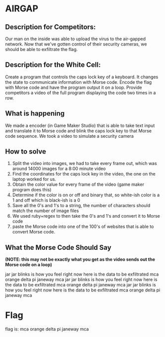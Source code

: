 # AIRGAP

## Description for Competitors:
 Our man on the inside was able to upload the virus to the air-gapped network. Now that we've gotten control of their security cameras, we should be able to exfiltrate the flag.
## Description for the White Cell:
Create a program that controls the caps lock key of a keyboard. It changes the state to communicate information with Morse code. Encode the flag with Morse code and have the program output it on a loop. Provide competitors a video of the full program displaying the code two times in a row.
## What is happening
We made a encoder (in Game Maker Studio) that is able to take text input and translate it to Morse code and blink the caps lock key to that Morse code sequence. We took a video to simulate a security camera

## How to solve ##
1. Split the video into images, we had to take every frame out, which was around 14000 images for a 8:00 minute video
1. Find the coordinates for the caps lock key in the video, the one on the laptop worked for us.
1. Obtain the color value for every frame of the video (game maker program does this)
1. Determine if the color is on or off and binary that, so white-ish color is a 1 and off which is black-ish is a 0
1. Save all the 0's and 1's to a string, the number of characters should match the number of image files
1. We used ruby+regex to then take the 0's and 1's and convert it to Morse code
1. paste the Morse code into one of the 100's of websites that is able to convert Morse code. 

## What the Morse Code Should Say ##
**(NOTE: this may not be exactly what you get as the video sends out the Morse code on a loop)**

jar jar blinks is how you feel right now here is the data to be exfiltrated mca orange delta pi janeway mca jar jar blinks is how you feel right now here is the data to be exfiltrated mca orange delta pi janeway mca jar jar blinks is how you feel right now here is the data to be exfiltrated mca orange delta pi janeway mca

# Flag

flag is: mca orange delta pi janeway mca


